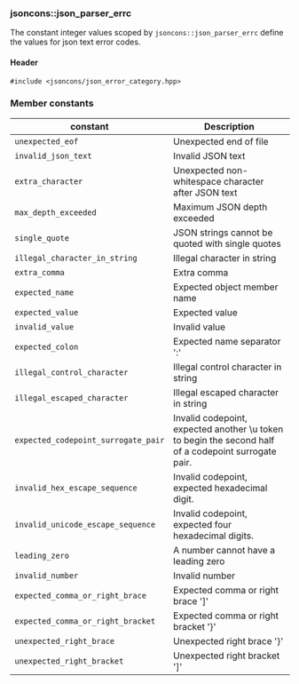 ### jsoncons::json_parser_errc

The constant integer values scoped by `jsoncons::json_parser_errc` define the values for json text error codes.

#### Header

    #include <jsoncons/json_error_category.hpp>

### Member constants

constant                            |Description
------------------------------------|------------------------------
`unexpected_eof`                    |Unexpected end of file
`invalid_json_text`                    |Invalid JSON text
`extra_character`          |Unexpected non-whitespace character after JSON text
`max_depth_exceeded`         |Maximum JSON depth exceeded
`single_quote`        |JSON strings cannot be quoted with single quotes
`illegal_character_in_string`        |Illegal character in string
`extra_comma`        |Extra comma      
`expected_name`                     |Expected object member name
`expected_value`                    |Expected value                     
`invalid_value`                    |Invalid value                     
`expected_colon`           |Expected name separator ':'       
`illegal_control_character`         |Illegal control character in string
`illegal_escaped_character`         |Illegal escaped character in string
`expected_codepoint_surrogate_pair`  |Invalid codepoint, expected another \\u token to begin the second half of a codepoint surrogate pair.
`invalid_hex_escape_sequence`       |Invalid codepoint, expected hexadecimal digit.
`invalid_unicode_escape_sequence`   |Invalid codepoint, expected four hexadecimal digits.
`leading_zero`                    |A number cannot have a leading zero
`invalid_number`                    |Invalid number
`expected_comma_or_right_brace`           |Expected comma or right brace ']'        
`expected_comma_or_right_bracket`          |Expected comma or right bracket '}'       
`unexpected_right_brace`          |Unexpected right brace '}'       
`unexpected_right_bracket`           |Unexpected right bracket ']'        




